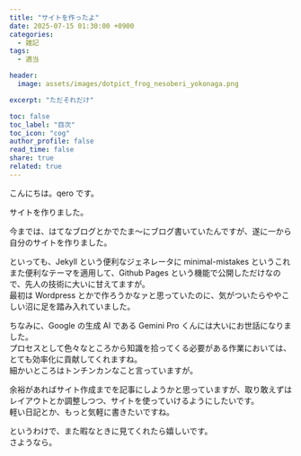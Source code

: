 ```yaml
---
title: "サイトを作ったよ"
date: 2025-07-15 01:30:00 +0900
categories:
  - 雑記
tags:
  - 適当

header:
  image: assets/images/dotpict_frog_nesoberi_yokonaga.png

excerpt: "ただそれだけ"

toc: false
toc_label: "目次"
toc_icon: "cog"
author_profile: false
read_time: false
share: true
related: true
---
```


こんにちは。qero です。

サイトを作りました。

今までは、はてなブログとかでたま～にブログ書いていたんですが、遂に一から自分のサイトを作りました。

といっても、Jekyll という便利なジェネレータに minimal-mistakes というこれまた便利なテーマを適用して、Github Pages という機能で公開しただけなので、先人の技術に大いに甘えてますが。  
最初は Wordpress とかで作ろうかなァと思っていたのに、気がついたらややこしい沼に足を踏み入れていました。

ちなみに、Google の生成 AI である Gemini Pro くんには大いにお世話になりました。  
プロセスとして色々なところから知識を拾ってくる必要がある作業においては、とても効率化に貢献してくれますね。  
細かいところはトンチンカンなこと言っていますが。

余裕があればサイト作成までを記事にしようかと思っていますが、取り敢えずはレイアウトとか調整しつつ、サイトを使っていけるようにしたいです。  
軽い日記とか、もっと気軽に書きたいですね。

というわけで、また暇なときに見てくれたら嬉しいです。  
さようなら。
